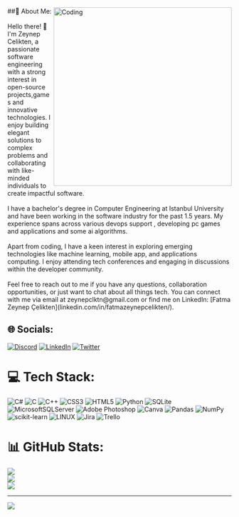 <img align="right" alt="Coding" width="400" src="https://mir-s3-cdn-cf.behance.net/project_modules/disp/601014116770475.6068beff4640a.gif">
##💫 About Me: <br><br>
Hello there! 👋 I'm Zeynep Celikten, a passionate software engineering with a strong interest in open-source projects,games and innovative technologies. I enjoy building elegant solutions to complex problems and collaborating with like-minded individuals to create impactful software.<br><br>I have a bachelor's degree in Computer Engineering at Istanbul University and have been working in the software industry for the past 1.5 years. My experience spans across various devops support , developing pc games and applications and some ai algorithms.<br><br>Apart from coding, I have a keen interest in exploring emerging technologies like machine learning, mobile app, and applications computing. I enjoy attending tech conferences and engaging in discussions within the developer community.<br><br>Feel free to reach out to me if you have any questions, collaboration opportunities, or just want to chat about all things tech. You can connect with me via email at zeynepclktn@gmail.com or find me on LinkedIn: [Fatma Zeynep Çelikten](linkedin.com/in/fatmazeynepcelikten/).<br>


## 🌐 Socials:
[![Discord](https://img.shields.io/badge/Discord-%237289DA.svg?logo=discord&logoColor=white)](https://discord.gg/zeynepclktn) [![LinkedIn](https://img.shields.io/badge/LinkedIn-%230077B5.svg?logo=linkedin&logoColor=white)](https://linkedin.com/in/linkedin.com/in/fatmazeynepcelikten/) [![Twitter](https://img.shields.io/badge/Twitter-%231DA1F2.svg?logo=Twitter&logoColor=white)](https://twitter.com/https://twitter.com/zeynepclktn) 

# 💻 Tech Stack:
![C#](https://img.shields.io/badge/c%23-%23239120.svg?style=for-the-badge&logo=c-sharp&logoColor=white) ![C](https://img.shields.io/badge/c-%2300599C.svg?style=for-the-badge&logo=c&logoColor=white) ![C++](https://img.shields.io/badge/c++-%2300599C.svg?style=for-the-badge&logo=c%2B%2B&logoColor=white) ![CSS3](https://img.shields.io/badge/css3-%231572B6.svg?style=for-the-badge&logo=css3&logoColor=white) ![HTML5](https://img.shields.io/badge/html5-%23E34F26.svg?style=for-the-badge&logo=html5&logoColor=white) ![Python](https://img.shields.io/badge/python-3670A0?style=for-the-badge&logo=python&logoColor=ffdd54) ![SQLite](https://img.shields.io/badge/sqlite-%2307405e.svg?style=for-the-badge&logo=sqlite&logoColor=white) ![MicrosoftSQLServer](https://img.shields.io/badge/Microsoft%20SQL%20Sever-CC2927?style=for-the-badge&logo=microsoft%20sql%20server&logoColor=white) ![Adobe Photoshop](https://img.shields.io/badge/adobephotoshop-%2331A8FF.svg?style=for-the-badge&logo=adobephotoshop&logoColor=white) ![Canva](https://img.shields.io/badge/Canva-%2300C4CC.svg?style=for-the-badge&logo=Canva&logoColor=white) ![Pandas](https://img.shields.io/badge/pandas-%23150458.svg?style=for-the-badge&logo=pandas&logoColor=white) ![NumPy](https://img.shields.io/badge/numpy-%23013243.svg?style=for-the-badge&logo=numpy&logoColor=white) ![scikit-learn](https://img.shields.io/badge/scikit--learn-%23F7931E.svg?style=for-the-badge&logo=scikit-learn&logoColor=white) ![LINUX](https://img.shields.io/badge/Linux-FCC624?style=for-the-badge&logo=linux&logoColor=black) ![Jira](https://img.shields.io/badge/jira-%230A0FFF.svg?style=for-the-badge&logo=jira&logoColor=white) ![Trello](https://img.shields.io/badge/Trello-%23026AA7.svg?style=for-the-badge&logo=Trello&logoColor=white)
# 📊 GitHub Stats:
![](https://github-readme-stats.vercel.app/api?username=zeynepclk&theme=radical&hide_border=false&include_all_commits=true&count_private=false)<br/>
![](https://github-readme-streak-stats.herokuapp.com/?user=zeynepclk&theme=radical&hide_border=false)<br/>
![](https://github-readme-stats.vercel.app/api/top-langs/?username=zeynepclk&theme=radical&hide_border=false&include_all_commits=true&count_private=false&layout=compact)

---
[![](https://visitcount.itsvg.in/api?id=zeynepclk&icon=7&color=6)](https://visitcount.itsvg.in)

<!-- Proudly created with GPRM ( https://gprm.itsvg.in ) -->
